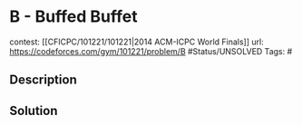 # B - Buffed Buffet

contest: [[CFICPC/101221/101221|2014 ACM-ICPC World Finals]]
url: https://codeforces.com/gym/101221/problem/B
#Status/UNSOLVED
Tags: #

## Description

## Solution

